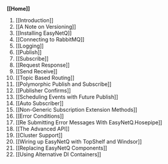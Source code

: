 **[[Home]]**

1. [[Introduction]]
1. [[A Note on Versioning]]
1. [[Installing EasyNetQ]]
1. [[Connecting to RabbitMQ]]
1. [[Logging]]
1. [[Publish]]
1. [[Subscribe]]
1. [[Request Response]]
1. [[Send Receive]]
1. [[Topic Based Routing]]
1. [[Polymorphic Publish and Subscribe]]
1. [[Publisher Confirms]]
1. [[Scheduling Events with Future Publish]]
1. [[Auto Subscriber]]
1. [[Non-Generic Subscription Extension Methods]]
1. [[Error Conditions]]
1. [[Re Submitting Error Messages With EasyNetQ.Hosepipe]]
1. [[The Advanced API]]
1. [[Cluster Support]]
1. [[Wiring up EasyNetQ with TopShelf and Windsor]]
1. [[Replacing EasyNetQ Components]]
1. [[Using Alternative DI Containers]]